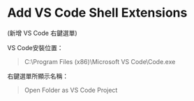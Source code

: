 # Add VS Code Shell Extensions
(新增 VS Code 右鍵選單)

VS Code安裝位置：
> C:\\Program Files (x86)\\Microsoft VS Code\\Code.exe

右鍵選單所顯示名稱：

> Open Folder as VS Code Project

